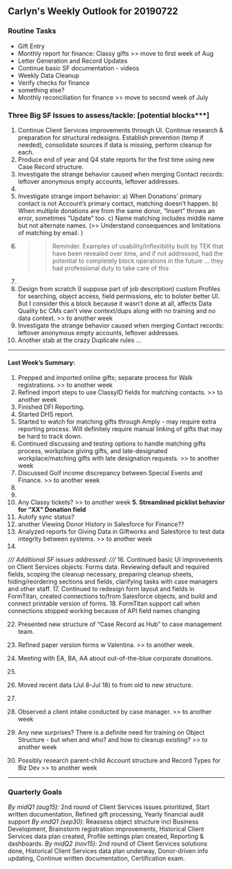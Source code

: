 ## Carlyn's Weekly Outlook for 20190722
### Routine Tasks
* Gift Entry
* Monthly report for finance: Classy gifts >> move to first week of Aug
* Letter Generation and Record Updates
* Continue basic SF documentation - videos
* Weekly Data Cleanup
* Verify checks for finance
* something else?
* Monthly reconciliation for finance  >> move to second week of July

### Three Big SF Issues to assess/tackle: [potential blocks***]
1. Continue Client Services improvements through UI.  Continue research & preparation for structural redesigns.  Establish prevention (temp if needed), consolidate sources if data is missing, perform cleanup for each.
2. Produce end of year and Q4 state reports for the first time using new Case Record structure.
3. Investigate the strange behavior caused when merging Contact records: leftover anonymous empty accounts, leftover addresses.
4. 
5. Investigate strange import behavior: a) When Donations’ primary contact is not Account’s primary contact, matching doesn’t happen.  b) When multiple donations are from the same donor, “Insert” throws an error, sometimes “Update” too.  c) Name matching includes middle name but not alternate names.  (>> Understand consequences and limitations of matching by email. )
6. > > Reminder.  Examples of usability/inflexibility built by TEK that have been revealed over time, and if not addressed, had the potential to completely block operations in the future … they had professional duty to take care of this
7. 
8. Design from scratch (I suppose part of job description) custom Profiles for searching, object access, field permissions, etc to bolster better UI.  But I consider this a block because it wasn’t done at all, affects Data Quality bc CMs can’t view context/dups along with no training and no data context. >> to another week
9. Investigate the strange behavior caused when merging Contact records: leftover anonymous empty accounts, leftover addresses.
10. Another stab at the crazy Duplicate rules …

- - - -
#### Last Week’s Summary:
1. Prepped and imported online gifts; separate process for Walk registrations.  >> to another week
2. Refined import steps to use ClassyID fields for matching contacts.  >> to another week
3. Finished DFI Reporting. 
4. Started DHS report.  
5. Started to watch for matching gifts through Amply - may require extra reporting process.  Will definitely require manual linking of gifts that may be hard to track down.
6. Continued discussing and testing options to handle matching gifts process, workplace giving gifts, and late-designated workplace/matching gifts with late designation requests. >> to another week
7. Discussed Golf income discrepancy between Special Events and Finance.  >> to another week
8. 
9. 
10. Any Classy tickets?  >> to another week
**5. Streamlined picklist behavior for “XX” Donation field**
8. Autofy sync status?
9. another Viewing Donor History in Salesforce for Finance??
10. Analyzed reports for Giving Data in Giftworks and Salesforce to test data integrity between systems.  >> to another week
11. 

*/// Additional SF issues addressed: ///*
16. Continued basic UI improvements on Client Services objects: Forms data.  Reviewing default and required fields, scoping the cleanup necessary, preparing cleanup sheets, hiding/reordering sections and fields, clarifying tasks with case managers and other staff.
17. Continued to redesign form layout and fields in FormTitan, created connections to/from Salesforce objects, and build and connect printable version of forms.
18. FormTitan support call when connections stopped working because of API field names changing


22. Presented new structure of “Case Record as Hub” to case management team.  
23. Refined paper version forms w Valentina. >> to another week.
24. Meeting with EA, BA, AA about out-of-the-blue corporate donations.  
25. 
26. Moved recent data (Jul 8-Jul 18) to from old to new structure.  
27. 

22. Observed a client intake conducted by case manager. >> to another week

22. Any new surprises?  There is a definite need for training on Object Structure - but when and who?  and how to cleanup existing?  >> to another week
23. Possibly research parent-child Account structure and Record Types for Biz Dev >> to another week

- - - -
### Quarterly Goals
*By midQ1 (aug15):* 2nd round of Client Services issues prioritized, Start written documentation, Refined gift processing, Yearly financial audit support
*By endQ1 (sep30):* Reassess object structure incl Business Development, Brainstorm registration improvements, Historical Client Services data plan created, Profile settings plan created, Reporting & dashboards.
*By midQ2 (nov15):* 2nd round of Client Services solutions done, Historical Client Services data plan underway, Donor-driven info updating, Continue written documentation, Certification exam.